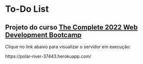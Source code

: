 # To-Do List

<h2>Projeto do curso <a href="https://www.udemy.com/course/the-complete-web-development-bootcamp/">The Complete 2022 Web Development Bootcamp</a></h2>
<p>Clique no link abaixo para visualizar o servidor em execução:</p>
<p>https://polar-river-37443.herokuapp.com/</p>
